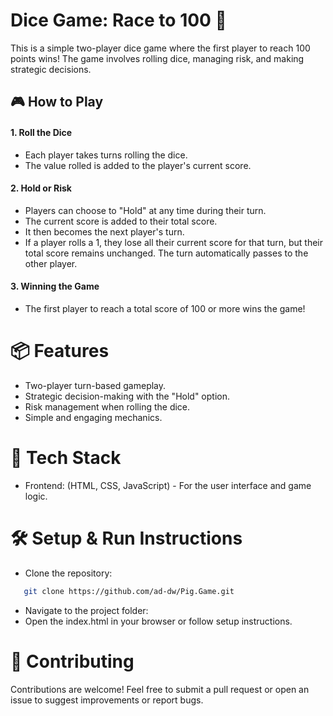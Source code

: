 # Dice Game: Race to 100 🎲

This is a simple two-player dice game where the first player to reach 100 points wins! The game involves rolling dice, managing risk, and making strategic decisions.

## 🎮 How to Play

#### 1. Roll the Dice

- Each player takes turns rolling the dice.
- The value rolled is added to the player's current score.

#### 2. Hold or Risk

- Players can choose to "Hold" at any time during their turn.
- The current score is added to their total score.
- It then becomes the next player's turn.
- If a player rolls a 1, they lose all their current score for that turn, but their total score remains unchanged. The turn automatically passes to the other player.

#### 3. Winning the Game

- The first player to reach a total score of 100 or more wins the game!

# 📦 Features

- Two-player turn-based gameplay.
- Strategic decision-making with the "Hold" option.
- Risk management when rolling the dice.
- Simple and engaging mechanics.

# 🚀 Tech Stack

- Frontend: (HTML, CSS, JavaScript) - For the user interface and game logic.

# 🛠️ Setup & Run Instructions

- Clone the repository:

```bash
   git clone https://github.com/ad-dw/Pig.Game.git
```

- Navigate to the project folder:
- Open the index.html in your browser or follow setup instructions.

# 🌟 Contributing

Contributions are welcome! Feel free to submit a pull request or open an issue to suggest improvements or report bugs.
